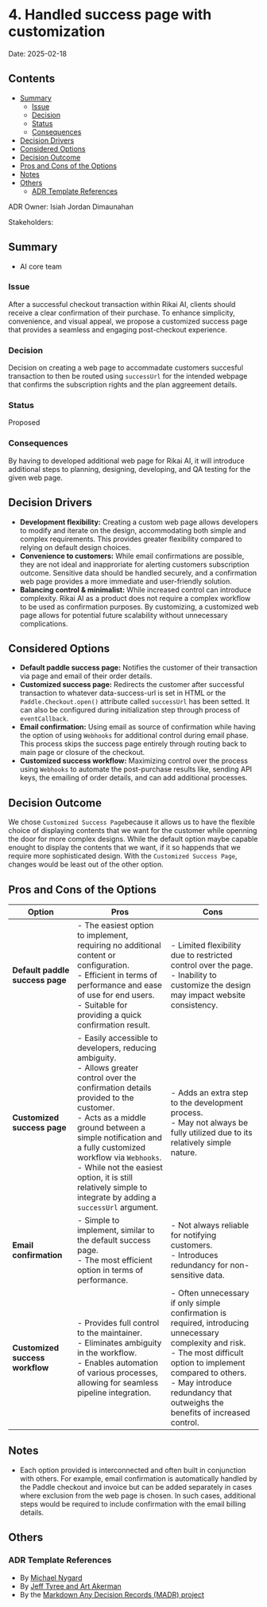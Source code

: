 # 4. Handled success page with customization

Date: 2025-02-18 

## Contents

- [Summary](#summary)
  - [Issue](#issue)
  - [Decision](#decision)
  - [Status](#status)
  - [Consequences](#consequences)
- [Decision Drivers](#decision-drivers)
- [Considered Options](#considered-options)
- [Decision Outcome](#decision-outcome)
- [Pros and Cons of the Options](#pros-and-cons-of-the-options)
- [Notes](#notes)
- [Others](#others)
  - [ADR Template References](#adr-template-references)

ADR Owner: Isiah Jordan Dimaunahan

Stakeholders:

## Summary

- AI core team

### Issue

After a successful checkout transaction within Rikai AI, clients should receive a clear confirmation of their purchase. To enhance simplicity, convenience, and visual appeal, we propose a customized success page that provides a seamless and engaging post-checkout experience.

### Decision

Decision on creating a web page to accommadate customers succesful transaction to then be routed using `successUrl` for the intended webpage that confirms the subscription rights and the plan aggreement details.

### Status

Proposed

### Consequences

By having to developed additional web page for Rikai AI, it will introduce additional steps to planning, designing, developing, and QA testing for the given web page.

## Decision Drivers

- **Development flexibility:** Creating a custom web page allows developers to modify and iterate on the design, accommodating both simple and complex requirements. This provides greater flexibility compared to relying on default design choices.
- **Convenience to customers:** While email confirmations are possible, they are not ideal and inapproriate for alerting customers subscription outcome. Sensitive data should be handled securely, and a confirmation web page provides a more immediate and user-friendly solution.
- **Balancing control & minimalist:** While increased control can introduce complexity. Rikai AI as a product does not require a complex workflow to be used as confirmation purposes. By customizing, a customized web page allows for potential future scalability without unnecessary complications.

## Considered Options

- **Default paddle success page:** Notifies the customer of their transaction via page and email of their order details.
- **Customized success page:** Redirects the customer after successful transaction to whatever data-success-url is set in HTML or the `Paddle.Checkout.open()` attribute called `successUrl` has been setted. It can also be configured during initialization step through process of `eventCallback`.
- **Email confirmation:** Using email as source of confirmation while having the option of using `Webhooks` for additional control during email phase. This process skips the success page entirely through routing back to main page or closure of the checkout.
- **Customized success workflow:** Maximizing control over the process using `Webhooks` to automate the post-purchase results like, sending API keys, the emailing of order details, and can add additional processes.

## Decision Outcome

We chose `Customized Success Page`because it allows us to have the flexible choice of displaying contents that we want for the customer while openning the door for more complex designs. While the default option maybe capable enought to display the contents that we want, if it so happends that we require more sophisticated design. With the `Customized Success Page`, changes would be least out of the other option.

## Pros and Cons of the Options

| **Option** | **Pros** | **Cons** |  
|------------|---------|---------|  
| **Default paddle success page** | - The easiest option to implement, requiring no additional content or configuration. <br> - Efficient in terms of performance and ease of use for end users. <br> - Suitable for providing a quick confirmation result. <br> | - Limited flexibility due to restricted control over the page. <br> - Inability to customize the design may impact website consistency. <br> |  
| **Customized success page** | - Easily accessible to developers, reducing ambiguity. <br> - Allows greater control over the confirmation details provided to the customer. <br> - Acts as a middle ground between a simple notification and a fully customized workflow via `Webhooks`. <br> - While not the easiest option, it is still relatively simple to integrate by adding a `successUrl` argument. <br> | - Adds an extra step to the development process. <br> - May not always be fully utilized due to its relatively simple nature. <br> |  
| **Email confirmation** | - Simple to implement, similar to the default success page. <br> - The most efficient option in terms of performance. <br> | - Not always reliable for notifying customers. <br> - Introduces redundancy for non-sensitive data. <br> |  
| **Customized success workflow** | - Provides full control to the maintainer. <br> - Eliminates ambiguity in the workflow. <br> - Enables automation of various processes, allowing for seamless pipeline integration. <br> | - Often unnecessary if only simple confirmation is required, introducing unnecessary complexity and risk. <br> - The most difficult option to implement compared to others. <br> - May introduce redundancy that outweighs the benefits of increased control. <br> |  


## Notes

- Each option provided is interconnected and often built in conjunction with others. For example, email confirmation is automatically handled by the Paddle checkout and invoice but can be added separately in cases where exclusion from the web page is chosen. In such cases, additional steps would be required to include confirmation with the email billing details.

## Others

### ADR Template References
- By [Michael Nygard](https://github.com/joelparkerhenderson/architecture-decision-record/tree/main/locales/en/templates/decision-record-template-of-the-madr-project)
- By [Jeff Tyree and Art Akerman](https://github.com/joelparkerhenderson/architecture-decision-record/tree/main/locales/en/templates/decision-record-template-by-jeff-tyree-and-art-akerman)
- By the [Markdown Any Decision Records (MADR) project](https://github.com/joelparkerhenderson/architecture-decision-record/tree/main/locales/en/templates/decision-record-template-of-the-madr-project)

